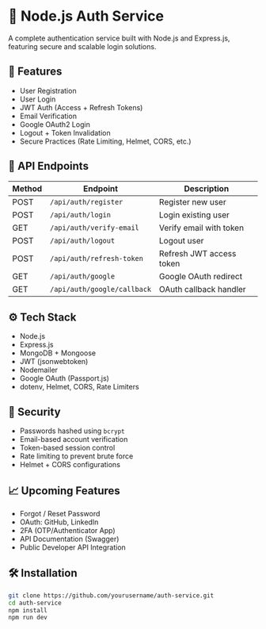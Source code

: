 # 🔐 Node.js Auth Service

A complete authentication service built with Node.js and Express.js, featuring secure and scalable login solutions.

## 🚀 Features

- User Registration
- User Login
- JWT Auth (Access + Refresh Tokens)
- Email Verification
- Google OAuth2 Login
- Logout + Token Invalidation
- Secure Practices (Rate Limiting, Helmet, CORS, etc.)

## 📡 API Endpoints

| Method | Endpoint                      | Description                 |
|--------|-------------------------------|-----------------------------|
| POST   | `/api/auth/register`          | Register new user           |
| POST   | `/api/auth/login`             | Login existing user         |
| GET    | `/api/auth/verify-email`      | Verify email with token     |
| POST   | `/api/auth/logout`            | Logout user                 |
| POST   | `/api/auth/refresh-token`     | Refresh JWT access token    |
| GET    | `/api/auth/google`            | Google OAuth redirect       |
| GET    | `/api/auth/google/callback`   | OAuth callback handler      |

## ⚙️ Tech Stack

- Node.js
- Express.js
- MongoDB + Mongoose
- JWT (jsonwebtoken)
- Nodemailer
- Google OAuth (Passport.js)
- dotenv, Helmet, CORS, Rate Limiters

## 🔐 Security

- Passwords hashed using `bcrypt`
- Email-based account verification
- Token-based session control
- Rate limiting to prevent brute force
- Helmet + CORS configurations

## 📈 Upcoming Features

- Forgot / Reset Password
- OAuth: GitHub, LinkedIn
- 2FA (OTP/Authenticator App)
- API Documentation (Swagger)
- Public Developer API Integration

## 🛠 Installation

```bash
git clone https://github.com/yourusername/auth-service.git
cd auth-service
npm install
npm run dev
